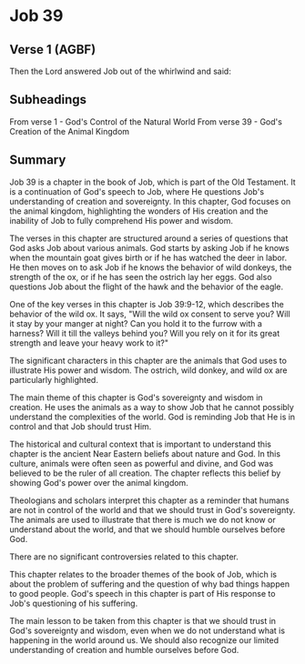 # Job 39

## Verse 1 (AGBF)

Then the Lord answered Job out of the whirlwind and said:

## Subheadings

From verse 1 - God's Control of the Natural World
From verse 39 - God's Creation of the Animal Kingdom

## Summary

Job 39 is a chapter in the book of Job, which is part of the Old Testament. It is a continuation of God's speech to Job, where He questions Job's understanding of creation and sovereignty. In this chapter, God focuses on the animal kingdom, highlighting the wonders of His creation and the inability of Job to fully comprehend His power and wisdom.

The verses in this chapter are structured around a series of questions that God asks Job about various animals. God starts by asking Job if he knows when the mountain goat gives birth or if he has watched the deer in labor. He then moves on to ask Job if he knows the behavior of wild donkeys, the strength of the ox, or if he has seen the ostrich lay her eggs. God also questions Job about the flight of the hawk and the behavior of the eagle.

One of the key verses in this chapter is Job 39:9-12, which describes the behavior of the wild ox. It says, "Will the wild ox consent to serve you? Will it stay by your manger at night? Can you hold it to the furrow with a harness? Will it till the valleys behind you? Will you rely on it for its great strength and leave your heavy work to it?"

The significant characters in this chapter are the animals that God uses to illustrate His power and wisdom. The ostrich, wild donkey, and wild ox are particularly highlighted.

The main theme of this chapter is God's sovereignty and wisdom in creation. He uses the animals as a way to show Job that he cannot possibly understand the complexities of the world. God is reminding Job that He is in control and that Job should trust Him.

The historical and cultural context that is important to understand this chapter is the ancient Near Eastern beliefs about nature and God. In this culture, animals were often seen as powerful and divine, and God was believed to be the ruler of all creation. The chapter reflects this belief by showing God's power over the animal kingdom.

Theologians and scholars interpret this chapter as a reminder that humans are not in control of the world and that we should trust in God's sovereignty. The animals are used to illustrate that there is much we do not know or understand about the world, and that we should humble ourselves before God.

There are no significant controversies related to this chapter.

This chapter relates to the broader themes of the book of Job, which is about the problem of suffering and the question of why bad things happen to good people. God's speech in this chapter is part of His response to Job's questioning of his suffering.

The main lesson to be taken from this chapter is that we should trust in God's sovereignty and wisdom, even when we do not understand what is happening in the world around us. We should also recognize our limited understanding of creation and humble ourselves before God.
